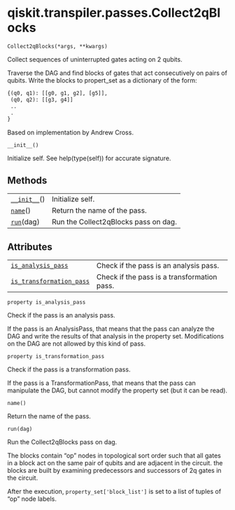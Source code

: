 <span id="qiskit-transpiler-passes-collect2qblocks" />

# qiskit.transpiler.passes.Collect2qBlocks

<span id="undefined" />

`Collect2qBlocks(*args, **kwargs)`

Collect sequences of uninterrupted gates acting on 2 qubits.

Traverse the DAG and find blocks of gates that act consecutively on pairs of qubits. Write the blocks to propert\_set as a dictionary of the form:

```python
{(q0, q1): [[g0, g1, g2], [g5]],
 (q0, q2): [[g3, g4]]
 ..
 .
}
```

Based on implementation by Andrew Cross.

<span id="undefined" />

`__init__()`

Initialize self. See help(type(self)) for accurate signature.

## Methods

|                                                                                                                        |                                      |
| ---------------------------------------------------------------------------------------------------------------------- | ------------------------------------ |
| [`__init__`](#qiskit.transpiler.passes.Collect2qBlocks.__init__ "qiskit.transpiler.passes.Collect2qBlocks.__init__")() | Initialize self.                     |
| [`name`](#qiskit.transpiler.passes.Collect2qBlocks.name "qiskit.transpiler.passes.Collect2qBlocks.name")()             | Return the name of the pass.         |
| [`run`](#qiskit.transpiler.passes.Collect2qBlocks.run "qiskit.transpiler.passes.Collect2qBlocks.run")(dag)             | Run the Collect2qBlocks pass on dag. |

## Attributes

|                                                                                                                                                                |                                             |
| -------------------------------------------------------------------------------------------------------------------------------------------------------------- | ------------------------------------------- |
| [`is_analysis_pass`](#qiskit.transpiler.passes.Collect2qBlocks.is_analysis_pass "qiskit.transpiler.passes.Collect2qBlocks.is_analysis_pass")                   | Check if the pass is an analysis pass.      |
| [`is_transformation_pass`](#qiskit.transpiler.passes.Collect2qBlocks.is_transformation_pass "qiskit.transpiler.passes.Collect2qBlocks.is_transformation_pass") | Check if the pass is a transformation pass. |

<span id="undefined" />

`property is_analysis_pass`

Check if the pass is an analysis pass.

If the pass is an AnalysisPass, that means that the pass can analyze the DAG and write the results of that analysis in the property set. Modifications on the DAG are not allowed by this kind of pass.

<span id="undefined" />

`property is_transformation_pass`

Check if the pass is a transformation pass.

If the pass is a TransformationPass, that means that the pass can manipulate the DAG, but cannot modify the property set (but it can be read).

<span id="undefined" />

`name()`

Return the name of the pass.

<span id="undefined" />

`run(dag)`

Run the Collect2qBlocks pass on dag.

The blocks contain “op” nodes in topological sort order such that all gates in a block act on the same pair of qubits and are adjacent in the circuit. the blocks are built by examining predecessors and successors of 2q gates in the circuit.

After the execution, `property_set['block_list']` is set to a list of tuples of “op” node labels.
